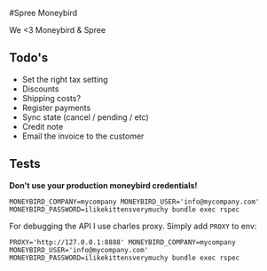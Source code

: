 #Spree Moneybird

We <3 Moneybird & Spree

## Todo's
- Set the right tax setting
- Discounts
- Shipping costs?
- Register payments
- Sync state (cancel / pending / etc)
- Credit note
- Email the invoice to the customer

## Tests

**Don't use your production moneybird credentials!**

```
MONEYBIRD_COMPANY=mycompany MONEYBIRD_USER='info@mycompany.com' MONEYBIRD_PASSWORD=ilikekittensverymuchy bundle exec rspec
```

For debugging the API I use charles proxy. Simply add `PROXY` to env:
```
PROXY='http://127.0.0.1:8888' MONEYBIRD_COMPANY=mycompany MONEYBIRD_USER='info@mycompany.com' MONEYBIRD_PASSWORD=ilikekittensverymuchy bundle exec rspec
```
